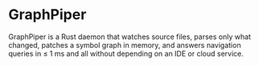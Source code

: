 # GraphPiper

GraphPiper is a Rust daemon that watches source files, parses only what changed, patches a symbol graph in memory, and answers navigation queries in ≤ 1 ms and all without depending on an IDE or cloud service.
